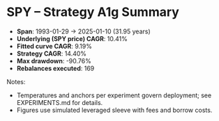 # SPY – Strategy A1g Summary

- **Span**: 1993-01-29 → 2025-01-10 (31.95 years)
- **Underlying (SPY price) CAGR**: 10.41%
- **Fitted curve CAGR**: 9.19%
- **Strategy CAGR**: 14.40%
- **Max drawdown**: -90.76%
- **Rebalances executed**: 169

Notes:

- Temperatures and anchors per experiment govern deployment; see EXPERIMENTS.md for details.
- Figures use simulated leveraged sleeve with fees and borrow costs.
